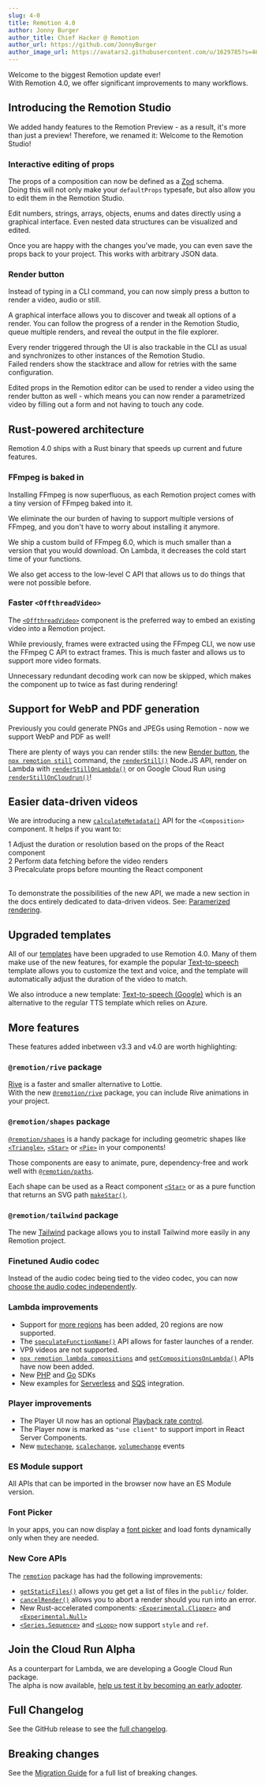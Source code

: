 ```yaml
---
slug: 4-0
title: Remotion 4.0
author: Jonny Burger
author_title: Chief Hacker @ Remotion
author_url: https://github.com/JonnyBurger
author_image_url: https://avatars2.githubusercontent.com/u/1629785?s=460&u=12eb94da6070d00fc924761ce06e3a428d01b7e9&v=4
---
```


Welcome to the biggest Remotion update ever!  
With Remotion 4.0, we offer significant improvements to many workflows.

## Introducing the Remotion Studio

We added handy features to the Remotion Preview - as a result, it's more than just a preview! Therefore, we renamed it: Welcome to the Remotion Studio!

### Interactive editing of props

The props of a composition can now be defined as a [Zod](https://zod.dev) schema.  
Doing this will not only make your `defaultProps` typesafe, but also allow you to edit them in the Remotion Studio.

Edit numbers, strings, arrays, objects, enums and dates directly using a graphical interface. Even nested data structures can be visualized and edited.

Once you are happy with the changes you've made, you can even save the props back to your project. This works with arbitrary JSON data.

### Render button

Instead of typing in a CLI command, you can now simply press a button to render a video, audio or still.

A graphical interface allows you to discover and tweak all options of a render. You can follow the progress of a render in the Remotion Studio, queue multiple renders, and reveal the output in the file explorer.

Every render triggered through the UI is also trackable in the CLI as usual and synchronizes to other instances of the Remotion Studio.  
Failed renders show the stacktrace and allow for retries with the same configuration.

Edited props in the Remotion editor can be used to render a video using the render button as well - which means you can now render a parametrized video by filling out a form and not having to touch any code.

## Rust-powered architecture

Remotion 4.0 ships with a Rust binary that speeds up current and future features.

### FFmpeg is baked in

Installing FFmpeg is now superfluous, as each Remotion project comes with a tiny version of FFmpeg baked into it.

We eliminate the our burden of having to support multiple versions of FFmpeg, and you don't have to worry about installing it anymore.

We ship a custom build of FFmpeg 6.0, which is much smaller than a version that you would download. On Lambda, it decreases the cold start time of your functions.

We also get access to the low-level C API that allows us to do things that were not possible before.

### Faster `<OffthreadVideo>`

The [`<OffthreadVideo>`](/docs/offthreadvideo) component is the preferred way to embed an existing video into a Remotion project.

While previously, frames were extracted using the FFmpeg CLI, we now use the FFmpeg C API to extract frames. This is much faster and allows us to support more video formats.

Unnecessary redundant decoding work can now be skipped, which makes the component up to twice as fast during rendering!

## Support for WebP and PDF generation

Previously you could generate PNGs and JPEGs using Remotion - now we support WebP and PDF as well!

There are plenty of ways you can render stills: the new [Render button](/docs/render), the [`npx remotion still`](/docs/cli/still) command, the [`renderStill()`](/docs/renderer/render-still) Node.JS API, render on Lambda with [`renderStillOnLambda()`](/docs/lambda/renderstillonlambda) or on Google Cloud Run using [`renderStillOnCloudrun()`](https://cloudrun.remotion.dev/docs/cloudrun/renderstilloncloudrun)!

## Easier data-driven videos

We are introducing a new [`calculateMetadata()`](/docs/composition#composition) API for the `<Composition>` component. It helps if you want to:

<Step>1</Step> Adjust the duration or resolution based on the props of the React component <br/>
<Step>2</Step> Perform data fetching before the video renders <br/>
<Step>3</Step> Precalculate props before mounting the React component <br/><br/>

To demonstrate the possibilities of the new API, we made a new section in the docs entirely dedicated to data-driven videos. See: [Paramerized rendering](/docs/parametrized-rendering).

## Upgraded templates

All of our [templates](/templates) have been upgraded to use Remotion 4.0. Many of them make use of the new features, for example the popular [Text-to-speech](/templates/tts) template allows you to customize the text and voice, and the template will automatically adjust the duration of the video to match.

We also introduce a new template: [Text-to-speech (Google)](/templates/google-tts) which is an alternative to the regular TTS template which relies on Azure.

## More features

These features added inbetween v3.3 and v4.0 are worth highlighting:

### `@remotion/rive` package

[Rive](https://rive.app) is a faster and smaller alternative to Lottie.  
With the new [`@remotion/rive`](/docs/rive) package, you can include Rive animations in your project.

### `@remotion/shapes` package

[`@remotion/shapes`](/docs/shapes) is a handy package for including geometric shapes like [`<Triangle>`](/docs/shapes/triangle), [`<Star>`](/docs/shapes/star) or [`<Pie>`](/docs/shapes/pie) in your components!

Those components are easy to animate, pure, dependency-free and work well with [`@remotion/paths`](/docs/paths).

Each shape can be used as a React component [`<Star>`](/docs/shapes/star) or as a pure function that returns an SVG path [`makeStar()`](/docs/shapes/make-star).

### `@remotion/tailwind` package

The new [Tailwind](/docs/tailwind/tailwind) package allows you to install Tailwind more easily in any Remotion project.

### Finetuned Audio codec

Instead of the audio codec being tied to the video codec, you can now [choose the audio codec independently](/docs/encoding#audio-codec).

### Lambda improvements

- Support for [more regions](/docs/lambda/region-selection) has been added, 20 regions are now supported.
- The [`speculateFunctionName()`](/docs/lambda/speculatefunctionname) API allows for faster launches of a render.
- VP9 videos are not supported.
- [`npx remotion lambda compositions`](/docs/lambda/cli/compositions) and [`getCompositionsOnLambda()`](/docs/lambda/getcompositionsonlambda) APIs have now been added.
- New [PHP](/docs/lambda/php) and [Go](/docs/lambda/go) SDKs
- New examples for [Serverless](/docs/lambda/serverless-framework-integration) and [SQS](/docs/lambda/sqs) integration.

### Player improvements

- The Player UI now has an optional [Playback rate control](/docs/player/player#showplaybackratecontrol).
- The Player now is marked as `"use client"` to support import in React Server Components.
- New [`mutechange`](/docs/player/player#mutechange), [`scalechange`](/docs/player/player#scalechange), [`volumechange`](/docs/player/player#volumechange) events

### ES Module support

All APIs that can be imported in the browser now have an ES Module version.

### Font Picker

In your apps, you can now display a [font picker](/docs/font-picker) and load fonts dynamically only when they are needed.

### New Core APIs

The [`remotion`](/docs/remotion) package has had the following improvements:

- [`getStaticFiles()`](/docs/getstaticfiles) allows you get get a list of files in the `public/` folder.
- [`cancelRender()`](/docs/cancel-render) allows you to abort a render should you run into an error.
- New Rust-accelerated components: [`<Experimental.Clipper>`](/docs/clipper) and [`<Experimental.Null>`](/docs/null)
- [`<Series.Sequence>`](/docs/series) and [`<Loop>`](/docs/loop) now support `style` and `ref`.

## Join the Cloud Run Alpha

As a counterpart for Lambda, we are developing a Google Cloud Run package.  
The alpha is now available, [help us test it by becoming an early adopter](https://cloudrun.remotion.dev/docs).

## Full Changelog

See the GitHub release to see the [full changelog](https://github.com/remotion-dev/remotion/releases/tag/v4.0.0).

## Breaking changes

See the [Migration Guide](/docs/4-0-migration) for a full list of breaking changes.
